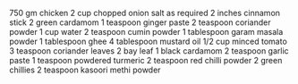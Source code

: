 750 gm chicken
2 cup chopped onion
salt as required
2 inches cinnamon stick
2 green cardamom
1 teaspoon ginger paste
2 teaspoon coriander powder
1 cup water
2 teaspoon cumin powder
1 tablespoon garam masala powder
1 tablespoon ghee
4 tablespoon mustard oil
1/2 cup minced tomato
3 teaspoon coriander leaves
2 bay leaf
1 black cardamom
2 teaspoon garlic paste
1 teaspoon powdered turmeric
2 teaspoon red chilli powder
2 green chillies
2 teaspoon kasoori methi powder